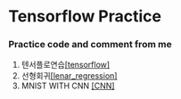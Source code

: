 # <b>Tensorflow Practice</b>
### Practice code and comment from me
1. 텐서플로연습[[tensorflow]](https://nbviewer.jupyter.org/gist/gihyunkim/29178624f17b85f5559535d34da2c02d)
2. 선형회귀[[lenar_regression]](https://nbviewer.jupyter.org/gist/gihyunkim/9e4e92b4b5e5d93aa029bf8ce01bb1c1/lin_regression.ipynb)
2. MNIST WITH CNN [[CNN]](https://nbviewer.jupyter.org/gist/gihyunkim/48f6c34de43a5140e5a52dcb7e652071)
